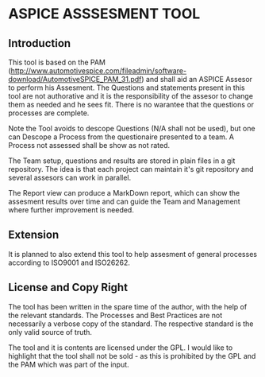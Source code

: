 # ASPICE ASSSESMENT TOOL

## Introduction

This tool is based on the PAM (http://www.automotivespice.com/fileadmin/software-download/AutomotiveSPICE_PAM_31.pdf) and shall aid an ASPICE Assesor to perform his Assesment. The Questions and statements present in this tool are not authorative and it is the responsibility of the assesor to change them as needed and he sees fit. There is no warantee that the questions or processes are complete.

Note the Tool avoids to descope Questions (N/A shall not be used), but one can Descope a Process from the questionaire presented to a team. A Process not assessed shall be show as not rated.

The Team setup, questions and results are stored in plain files in a git repository. The idea is that each project can maintain it's git repository and several assesors can work in parallel. 

The Report view can produce a MarkDown report, which can show the assesment results over time and can guide the Team and Management where further improvement is needed.

## Extension

It is planned to also extend this tool to help assesment of general processes according to ISO9001 and ISO26262. 


## License and Copy Right

The tool has been written in the spare time of the author, with the help of the relevant standards. The Processes and Best Practices are not necessarily a verbose copy of the standard. The respective standard is the only valid source of truth.

The tool and it is contents are licensed under the GPL. I would like to highlight that the tool shall not be sold - as this is prohibited by the GPL and the PAM which was part of the input.
